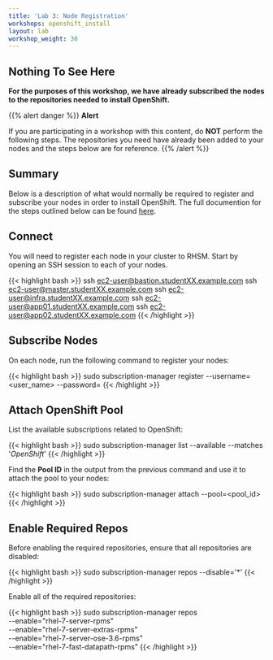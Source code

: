 ```yaml
---
title: 'Lab 3: Node Registration'
workshops: openshift_install
layout: lab
workshop_weight: 30
---
```


## Nothing To See Here

**For the purposes of this workshop, we have already subscribed the nodes to the
repositories needed to install OpenShift.**

{{% alert danger %}}
**Alert**

If you are participating in a workshop with this content, do **NOT** perform
the following steps. The repositories you need have already been added to your
nodes and the steps below are for reference.
{{% /alert %}}

## Summary

Below is a description of what would normally be required to register and
subscribe your nodes in order to install OpenShift. The full documention for
the steps outlined below can be found [here][1].

## Connect

You will need to register each node in your cluster to RHSM. Start by
opening an SSH session to each of your nodes.

{{< highlight bash >}}
ssh ec2-user@bastion.studentXX.example.com
ssh ec2-user@master.studentXX.example.com
ssh ec2-user@infra.studentXX.example.com
ssh ec2-user@app01.studentXX.example.com
ssh ec2-user@app02.studentXX.example.com
{{< /highlight >}}

## Subscribe Nodes

On each node, run the following command to register your nodes:

{{< highlight bash >}}
sudo subscription-manager register --username=<user_name> --password=<password>
{{< /highlight >}}

## Attach OpenShift Pool

List the available subscriptions related to OpenShift:

{{< highlight bash >}}
sudo subscription-manager list --available --matches '*OpenShift*'
{{< /highlight >}}

Find the **Pool ID** in the output from the previous command and use it to
attach the pool to your nodes:

{{< highlight bash >}}
sudo subscription-manager attach --pool=<pool_id>
{{< /highlight >}}

## Enable Required Repos

Before enabling the required repositories, ensure that all repositories are disabled:

{{< highlight bash >}}
sudo subscription-manager repos --disable='*'
{{< /highlight >}}

Enable all of the required repositories:

{{< highlight bash >}}
sudo subscription-manager repos \
    --enable="rhel-7-server-rpms" \
    --enable="rhel-7-server-extras-rpms" \
    --enable="rhel-7-server-ose-3.6-rpms" \
    --enable="rhel-7-fast-datapath-rpms"
{{< /highlight >}}


[1]: https://docs.openshift.com/container-platform/3.6/install_config/install/host_preparation.html#host-registration
